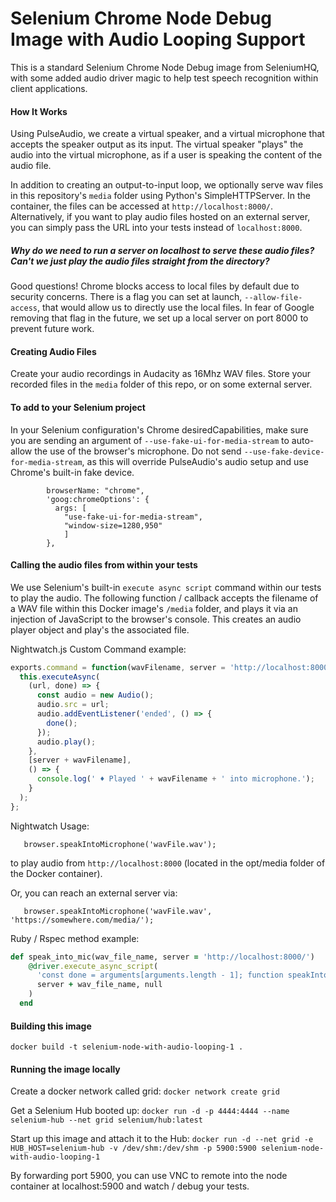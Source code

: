 Selenium Chrome Node Debug Image with Audio Looping Support
================

This is a standard Selenium Chrome Node Debug image from SeleniumHQ, with some added audio driver magic to help test
speech recognition within client applications.

#### How It Works
Using PulseAudio, we create a virtual speaker, and a virtual microphone that accepts the speaker output as its input.
The virtual speaker "plays" the audio into the virtual microphone, as if a user is speaking the content of the audio file.

In addition to creating an output-to-input loop, we optionally serve wav files in this repository's `media` folder using Python's
SimpleHTTPServer. In the container, the files can be accessed at `http://localhost:8000/`. Alternatively, if you want to
play audio files hosted on an external server, you can simply pass the URL into your tests instead of `localhost:8000`.

##### Why do we need to run a server on localhost to serve these audio files? Can't we just play the audio files straight from the directory?
Good questions! Chrome blocks access to local files by default due to security concerns. There is a flag you can set at launch,
`--allow-file-access`, that would allow us to directly use the local files. In fear of Google removing that flag
in the future, we set up a local server on port 8000 to prevent future work.

#### Creating Audio Files
Create your audio recordings in Audacity as 16Mhz WAV files. Store your recorded files in the `media` folder of this repo,
or on some external server.

#### To add to your Selenium project
In your Selenium configuration's Chrome desiredCapabilities, make sure you are sending an argument of `--use-fake-ui-for-media-stream`
to auto-allow the use of the browser's microphone. Do not send `--use-fake-device-for-media-stream`, as this will override
PulseAudio's audio setup and use Chrome's built-in fake device.

``` desiredCapabilities: {
        browserName: "chrome",
        'goog:chromeOptions': {
          args: [
            "use-fake-ui-for-media-stream",
            "window-size=1280,950"
            ]
        },
```

#### Calling the audio files from within your tests
We use Selenium's built-in `execute async script` command within our tests to play the audio. 
The following function / callback accepts the filename of a WAV file within this Docker image's `/media`
folder, and plays it via an injection of JavaScript to the browser's console. This creates an audio player object and play's the associated
file.

Nightwatch.js Custom Command example:

```javascript
exports.command = function(wavFilename, server = 'http://localhost:8000/') {
  this.executeAsync(
    (url, done) => {
      const audio = new Audio();
      audio.src = url;
      audio.addEventListener('ended', () => {
        done();
      });
      audio.play();
    },
    [server + wavFilename],
    () => {
      console.log(' ♦ Played ' + wavFilename + ' into microphone.');
    }
  );
};
```
Nightwatch Usage:
```
   browser.speakIntoMicrophone('wavFile.wav');
```
to play audio from `http://localhost:8000` (located in the opt/media folder of the Docker container).

Or, you can reach an external server via:
```
   browser.speakIntoMicrophone('wavFile.wav', 'https://somewhere.com/media/');
```

Ruby / Rspec method example:
```ruby
def speak_into_mic(wav_file_name, server = 'http://localhost:8000/')
    @driver.execute_async_script(
      'const done = arguments[arguments.length - 1]; function speakIntoMic(url) { const audio = new Audio(); audio.src = url; audio.addEventListener("ended", function () {done()}); audio.play();}; speakIntoMic(arguments[0]);',
      server + wav_file_name, null
    )
  end
```

#### Building this image
`docker build -t selenium-node-with-audio-looping-1 .`

#### Running the image locally
Create a docker network called grid:
`docker network create grid`

Get a Selenium Hub booted up:
`docker run -d -p 4444:4444 --name selenium-hub --net grid selenium/hub:latest`

Start up this image and attach it to the Hub:
`docker run -d --net grid -e HUB_HOST=selenium-hub -v /dev/shm:/dev/shm -p 5900:5900 selenium-node-with-audio-looping-1`

By forwarding port 5900, you can use VNC to remote into the node container at localhost:5900 and watch / debug your tests.

